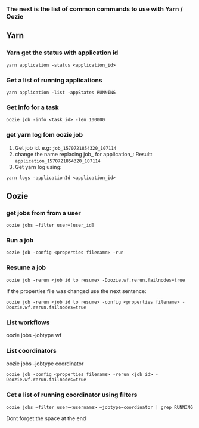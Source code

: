 ### The next is the list of common commands to use with Yarn / Oozie

## Yarn

### Yarn get the status with application id

`yarn application -status <application_id>`

### Get a list of running applications

`yarn application -list -appStates RUNNING`
 
### Get info for a task

`oozie job -info <task_id> -len 100000`

### get yarn log fom oozie job

1. Get job id. e.g: `job_1570721854320_107114`
2. change the name replacing job_ for application_: Result: `application_1570721854320_107114`
3. Get yarn log using: 

`yarn logs -applicationId <application_id>`


## Oozie

### get jobs from from a user

`oozie jobs –filter user=[user_id]`

### Run a job

`oozie job -config <properties filename> -run `

### Resume a job

`oozie job -rerun <job id to resume> -Doozie.wf.rerun.failnodes=true`

If the properties file was changed use the next sentence:

`oozie job -rerun <job id to resume> -config <properties filename> -Doozie.wf.rerun.failnodes=true`


### List workflows
oozie jobs -jobtype wf

### List coordinators
oozie jobs -jobtype coordinator



`oozie job -config <properties filename> -rerun <job id> -Doozie.wf.rerun.failnodes=true`

### Get a list of running coordinator using filters

`oozie jobs –filter user=<username> –jobtype=coordinator | grep RUNNING `

Dont forget the space at the end
